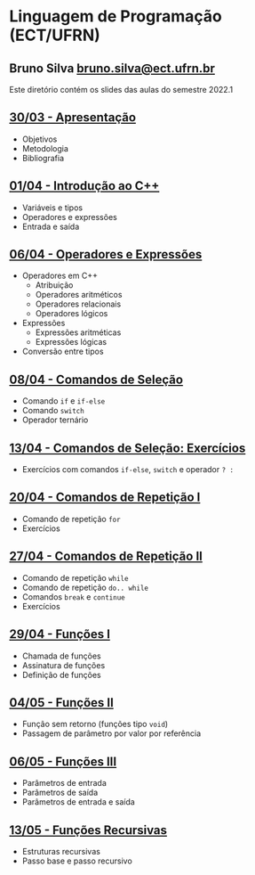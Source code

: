 # Linguagem de Programação (ECT/UFRN)

## Bruno Silva <bruno.silva@ect.ufrn.br>

Este diretório contém os slides das aulas do semestre 2022.1

## [30/03 - Apresentação](./01-intro)
 - Objetivos
 - Metodologia
 - Bibliografia

## [01/04 - Introdução ao C++](./02-cpp)
 - Variáveis e tipos
 - Operadores e expressões
 - Entrada e saída

## [06/04 - Operadores e Expressões](./03-operadores_e_expressoes/)
 - Operadores em C++
   - Atribuição
   - Operadores aritméticos
   - Operadores relacionais
   - Operadores lógicos
- Expressões
   - Expressões aritméticas
   - Expressões lógicas
- Conversão entre tipos

## [08/04 - Comandos de Seleção](./04-comandos_selecao/)
- Comando `if` e `if-else`
- Comando `switch`
- Operador ternário

## [13/04 - Comandos de Seleção: Exercícios](./exercicios_selecao/)
- Exercícios com comandos `if-else`, `switch` e operador `? :`

## [20/04 - Comandos de Repetição I](./05-comando_repeticao_for/)
- Comando de repetição `for`
- Exercícios

## [27/04 - Comandos de Repetição II](./06-comando_repeticao_while/)
- Comando de repetição `while`
- Comando de repetição `do.. while`
- Comandos `break` e `continue`
- Exercícios

## [29/04 - Funções I](./07-funcoes1/)
- Chamada de funções
- Assinatura de funções
- Definição de funções

## [04/05 - Funções II](./08-funcoes2/)
- Função sem retorno (funções tipo `void`)
- Passagem de parâmetro por valor por referência

## [06/05 - Funções III](./09-funcoes3/)
- Parâmetros de entrada
- Parâmetros de saída
- Parâmetros de entrada e saída

## [13/05 - Funções Recursivas](./10-funcoes_rec/)
- Estruturas recursivas
- Passo base e passo recursivo

<!--

## [01/12 - Vetores](./11-vetores/)
- Sintaxe de declaração
- Acesso às posições
- Inicialização
- Exercícios

## [03/12 - Funções e vetores](./12-funcoes_e_vetores/)
- Sintaxe de implementação de funções com vetores
- Funções recursivas com vetores
- Exercícios

## [10/12 - Matrizes](./13-matrizes/)
- Sintaxe de declaração
- Acesso às posições
- Inicialização
- Exercícios

## [15/12 - Geração de Números Aleatórios](./14-numeros_aleatorios/)
- Geração de números aleatórios em C++
- Geração de números aleatórios inteiros em intervalos de interesse
- Geração de números aleatórios reais
- Geração de caracteres aleatórios
- Exercícios

## [12/01 - Funções e Matrizes](./15-funcoes_e_matrizes/)
- Sintaxe de implementação de funções com matrizes
- Exercícios

## [19/01 - Strings I](./16-strings1/)
- Caractere delimitador `\0`
- Inicialização
- Entrada/saída
- Funções de manipulação de strings
    - `strlen`
    - `strcpy`
    - `strcat`
    - `strcmp`

## [21/01 - Strings II](./17-strings2/)
- Leitura de strings com espaços em branco
- Exercícios

## [28/01 - Tipos Estruturados I](./18-tipos_estruturados1/)
- Definição de tipos estruturados
- Operações com variáveis de tipos estruturados
- Vetores de variáveis de tipos estruturados
- Exercícios

## [02/02 - Tipos Estruturados II](./19-tipos_estruturados2/)
- Uso de tipos estruturados em funções
- Exercícios

## [09/02 - Ordenação](./20-ordenacao/)
- Ordenação
- Ordenação com tipos estruturados
  - Ordem crescente/decrescente de campos numéricos
  - Ordem alfabética de campos string

-->